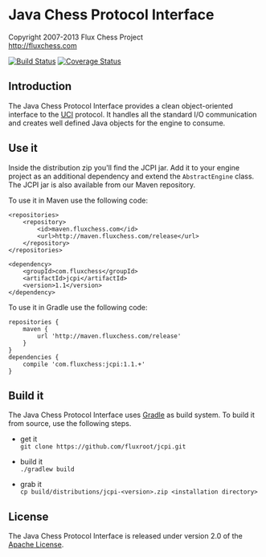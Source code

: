 Java Chess Protocol Interface
=============================

Copyright 2007-2013 Flux Chess Project  
http://fluxchess.com

[![Build Status](https://travis-ci.org/fluxroot/jcpi.png?branch=1.1.x)](https://travis-ci.org/fluxroot/jcpi) [![Coverage Status](https://coveralls.io/repos/fluxroot/jcpi/badge.png?branch=1.1.x)](https://coveralls.io/r/fluxroot/jcpi?branch=1.1.x)


Introduction
------------
The Java Chess Protocol Interface provides a clean object-oriented interface to
the [UCI] protocol. It handles all the standard I/O communication and creates
well defined Java objects for the engine to consume.


Use it
------
Inside the distribution zip you'll find the JCPI jar. Add it to your engine
project as an additional dependency and extend the `AbstractEngine` class. The
JCPI jar is also available from our Maven repository.

To use it in Maven use the following code:

    <repositories>
        <repository>
            <id>maven.fluxchess.com</id>
            <url>http://maven.fluxchess.com/release</url>
        </repository>
    </repositories>

    <dependency>
        <groupId>com.fluxchess</groupId>
        <artifactId>jcpi</artifactId>
        <version>1.1</version>
    </dependency>

To use it in Gradle use the following code:

    repositories {
        maven {
            url 'http://maven.fluxchess.com/release'
        }
    }
    dependencies {
        compile 'com.fluxchess:jcpi:1.1.+'
    }


Build it
--------
The Java Chess Protocol Interface uses [Gradle] as build system. To build it
from source, use the following steps.

- get it  
`git clone https://github.com/fluxroot/jcpi.git`

- build it  
`./gradlew build`

- grab it  
`cp build/distributions/jcpi-<version>.zip <installation directory>`


License
-------
The Java Chess Protocol Interface is released under version 2.0 of the
[Apache License].


[UCI]: http://www.shredderchess.com/chess-info/features/uci-universal-chess-interface.html
[Gradle]: http://gradle.org/
[Apache License]: http://www.apache.org/licenses/LICENSE-2.0
